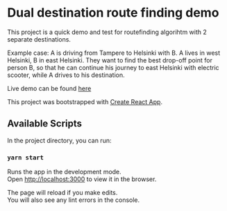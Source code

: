 # Dual destination route finding demo

This project is a quick demo and test for routefinding algorihtm with 2 separate destinations.

Example case:
A is driving from Tampere to Helsinki with B. A lives in west Helsinki, B in east Helsinki. They want to find the best drop-off point for person B, so that he can continue his journey to east Helsinki with electric scooter, while A drives to his destination.

Live demo can be found [here](https://codepen.io/T44vi/full/vYjdZdR)

This project was bootstrapped with [Create React App](https://github.com/facebook/create-react-app).

## Available Scripts

In the project directory, you can run:

### `yarn start`

Runs the app in the development mode.\
Open [http://localhost:3000](http://localhost:3000) to view it in the browser.

The page will reload if you make edits.\
You will also see any lint errors in the console.

